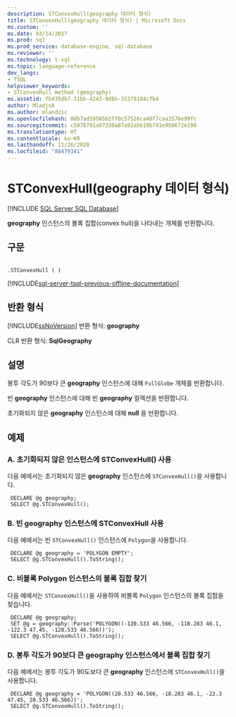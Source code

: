 ```yaml
---
description: STConvexHull(geography 데이터 형식)
title: STConvexHull(geography 데이터 형식) | Microsoft Docs
ms.custom: ''
ms.date: 03/14/2017
ms.prod: sql
ms.prod_service: database-engine, sql-database
ms.reviewer: ''
ms.technology: t-sql
ms.topic: language-reference
dev_langs:
- TSQL
helpviewer_keywords:
- STConvexHull method (geography)
ms.assetid: fb435db7-31bb-4243-9d8b-35379184cfb4
author: MladjoA
ms.author: mlandzic
ms.openlocfilehash: 0db7ad59585b2ff0c57526ca40f7caa3576e99fc
ms.sourcegitcommit: c5078791a07330a87a92abb19b791e950672e198
ms.translationtype: HT
ms.contentlocale: ko-KR
ms.lasthandoff: 11/26/2020
ms.locfileid: "88479341"
---
```

# <a name="stconvexhull-geography-data-type"></a>STConvexHull(geography 데이터 형식)
[!INCLUDE [SQL Server SQL Database](../../includes/applies-to-version/sql-asdb.md)]

  **geography** 인스턴스의 볼록 집합(convex hull)을 나타내는 개체를 반환합니다.  
  
## <a name="syntax"></a>구문  
  
```  
  
.STConvexHull ( )  
```  
  
[!INCLUDE[sql-server-tsql-previous-offline-documentation](../../includes/sql-server-tsql-previous-offline-documentation.md)]

## <a name="return-types"></a>반환 형식
 [!INCLUDE[ssNoVersion](../../includes/ssnoversion-md.md)] 반환 형식: **geography**  
  
 CLR 반환 형식: **SqlGeography**  
  
## <a name="remarks"></a>설명  
 봉투 각도가 90보다 큰 **geography** 인스턴스에 대해 `FullGlobe` 개체를 반환합니다.  
  
 빈 **geography** 인스턴스에 대해 빈 **geography** 컬렉션을 반환합니다.  
  
 초기화되지 않은 **geography** 인스턴스에 대해 **null** 을 반환합니다.  
  
## <a name="examples"></a>예제  
  
### <a name="a-using-stconvexhull-on-an-uninitialized-geography-instance"></a>A. 초기화되지 않은 인스턴스에 STConvexHull() 사용  
 다음 예에서는 초기화되지 않은 **geography** 인스턴스에 `STConvexHull()`을 사용합니다.  
  
```
 DECLARE @g geography;  
 SELECT @g.STConvexHull();
 ```  
  
### <a name="b-using-stconvexhull-on-an-empty-geography-instance"></a>B. 빈 geography 인스턴스에 STConvexHull 사용  
 다음 예에서는 빈 `STConvexHull()` 인스턴스에 `Polygon`을 사용합니다.  
  
```
 DECLARE @g geography = 'POLYGON EMPTY';  
 SELECT @g.STConvexHull().ToString();
 ```  
  
### <a name="c-finding-the-convex-hull-of-a-non-convex-polygon-instance"></a>C. 비볼록 Polygon 인스턴스의 볼록 집합 찾기  
 다음 예에서는 `STConvexHull()`을 사용하여 비볼록 `Polygon` 인스턴스의 볼록 집합을 찾습니다.  
  
```  
 DECLARE @g geography;  
 SET @g = geography::Parse('POLYGON((-120.533 46.566, -118.283 46.1, -122.3 47.45, -120.533 46.566))');  
 SELECT @g.STConvexHull().ToString();  
```  
  
### <a name="d-finding-the-convex-hull-on-a-geography-instance-with-an-envelope-angle-larger-than-90-degrees"></a>D. 봉투 각도가 90보다 큰 geography 인스턴스에서 볼록 집합 찾기  
 다음 예에서는 봉투 각도가 90도보다 큰 **geography** 인스턴스에 `STConvexHull()`을 사용합니다.  
  
```
 DECLARE @g geography = 'POLYGON((20.533 46.566, -18.283 46.1, -22.3 47.45, 20.533 46.566))';  
 SELECT @g.STConvexHull().ToString();
 ```  
  
  
